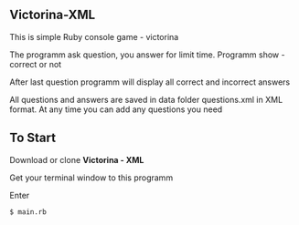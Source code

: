 ## Victorina-XML
This is simple Ruby console game - victorina

The programm ask question, you answer for limit time. Programm show - correct or not

After last question programm will display all correct and incorrect answers

All questions and answers are saved in data folder questions.xml in XML format. At any time you can add any questions you need

## To Start
Download or clone **Victorina - XML**

Get your terminal window to this programm

Enter

```
$ main.rb
```
